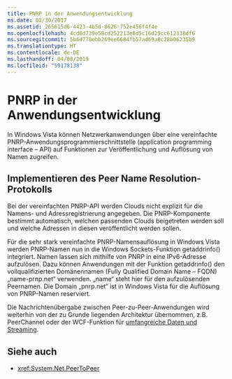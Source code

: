 ```yaml
---
title: PNRP in der Anwendungsentwicklung
ms.date: 03/30/2017
ms.assetid: 265615d6-4423-4b5d-8626-752e456f4f4e
ms.openlocfilehash: 4cd0d739e58cd252213e8d5c16d29cc612338df6
ms.sourcegitcommit: 5b6d778ebb269ee6684fb57ad69a8c28b06235b9
ms.translationtype: HT
ms.contentlocale: de-DE
ms.lasthandoff: 04/08/2019
ms.locfileid: "59178138"
---
```

# <a name="pnrp-in-application-development"></a>PNRP in der Anwendungsentwicklung
In Windows Vista können Netzwerkanwendungen über eine vereinfachte PNRP-Anwendungsprogrammierschnittstelle (application programming interface – API) auf Funktionen zur Veröffentlichung und Auflösung von Namen zugreifen.  
  
## <a name="implementing-the-peer-name-resolution-protocol"></a>Implementieren des Peer Name Resolution-Protokolls  
 Bei der vereinfachten PNRP-API werden Clouds nicht explizit für die Namens- und Adressregistrierung angegeben. Die PNRP-Komponente bestimmt automatisch, welchen passenden Clouds beigetreten werden soll und welche Adressen in diesen veröffentlicht werden sollen.  
  
 Für die sehr stark vereinfachte PNRP-Namensauflösung in Windows Vista werden PNRP-Namen nun in die Windows Sockets-Funktion getaddrinfo() integriert. Namen lassen sich mithilfe von PNRP in eine IPv6-Adresse aufzulösen. Dazu können Anwendungen mit der Funktion getaddrinfo() den vollqualifizierten Domänennamen (Fully Qualified Domain Name – FQDN) „name-prnp.net“ verwenden. „name“ steht hier für den aufzulösenden Peernamen. Die Domain „pnrp.net“ ist in Windows Vista für die Auflösung von PNRP-Namen reserviert.  
  
 Die Nachrichtenübergabe zwischen Peer-zu-Peer-Anwendungen wird weiterhin von der zu Grunde liegenden Architektur übernommen, z.B. PeerChannel oder der WCF-Funktion für [umfangreiche Daten und Streaming](https://go.microsoft.com/fwlink/?LinkID=179652).  
  
## <a name="see-also"></a>Siehe auch

- <xref:System.Net.PeerToPeer>
